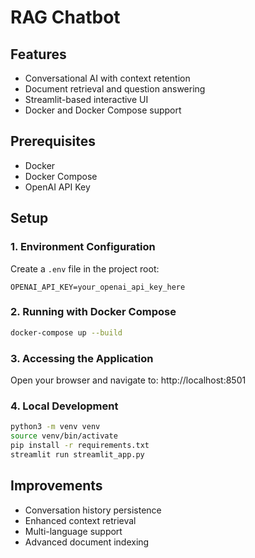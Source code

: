 # RAG Chatbot

## Features
- Conversational AI with context retention
- Document retrieval and question answering
- Streamlit-based interactive UI
- Docker and Docker Compose support

## Prerequisites
- Docker
- Docker Compose
- OpenAI API Key

## Setup

### 1. Environment Configuration
Create a `.env` file in the project root:
```
OPENAI_API_KEY=your_openai_api_key_here
```

### 2. Running with Docker Compose
```bash
docker-compose up --build
```

### 3. Accessing the Application
Open your browser and navigate to:
http://localhost:8501

### 4. Local Development
```bash
python3 -m venv venv
source venv/bin/activate
pip install -r requirements.txt
streamlit run streamlit_app.py
```

## Improvements
- Conversation history persistence
- Enhanced context retrieval
- Multi-language support
- Advanced document indexing